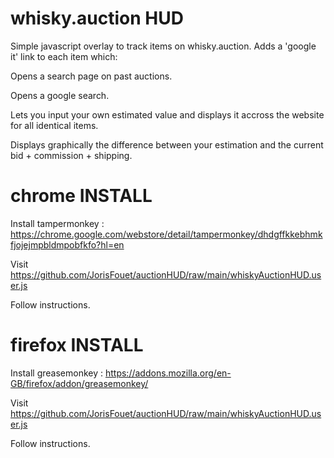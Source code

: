 # whisky.auction HUD
Simple javascript overlay to track items on whisky.auction. Adds a 'google it' link to each item which:


  Opens a search page on past auctions.
  
  
  Opens a google search.
  
  
  Lets you input your own estimated value and displays it accross the website for all identical items.
  
  
  Displays graphically the difference between your estimation and the current bid + commission + shipping.
  
  

# chrome INSTALL
Install tampermonkey : https://chrome.google.com/webstore/detail/tampermonkey/dhdgffkkebhmkfjojejmpbldmpobfkfo?hl=en

Visit https://github.com/JorisFouet/auctionHUD/raw/main/whiskyAuctionHUD.user.js

Follow instructions.


# firefox INSTALL
Install greasemonkey : https://addons.mozilla.org/en-GB/firefox/addon/greasemonkey/

Visit https://github.com/JorisFouet/auctionHUD/raw/main/whiskyAuctionHUD.user.js

Follow instructions.
